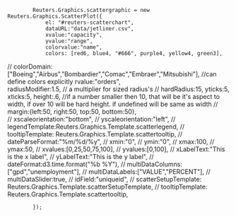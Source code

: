  			Reuters.Graphics.scattergraphic = new Reuters.Graphics.ScatterPlot({
				el: "#reuters-scatterchart",
				dataURL:"data/jetliner.csv",
				xvalue:"capacity",
				yvalue:"range",	
				colorvalue:"name",
				colors: [red6, blue4, "#666", purple4, yellow4, green3],
//				colorDomain:["Boeing","Airbus","Bombardier","Comac","Embraer","Mitsubishi"],  //can define colors explicitly
				rvalue:"orders",				
				radiusModifier:1.5, // a multiplier for sized radius's
//				hardRadius:15, 
				yticks:5,
				xticks:5,
				height:.6, //if a number smaller then 10, that will be it's aspect to width, if over 10 will be hard height.  if undefined will be same as width
//				margin:{left:50, right:50, top:50, bottom:50},			
//				xscaleorientation:"bottom",
//				yscaleorientation:"left",
//				legendTemplate:Reuters.Graphics.Template.scatterlegend,
//				tooltipTemplate: Reuters.Graphics.Template.scattertooltip,
//				dateParseFormat:"%m/%d/%y",
//				xmin:"0",
//				ymin:"0",
//				xmax:100,
//				ymax:50,
//				xvalues:[0,25,50,75,100],
//				yvalues:[0,100],
//				xLabelText:"This is the x label",
//				yLabelText:"This is the y label",
//				dateFormat:d3.time.format("%b %Y"),
//				multiDataColumns:["gpd","unemployment"],
//				multiDataLabels:["VALUE","PERCENT"],
//				multiDataSlider:true,
//				idField:"uniqueid",
//				scatterSetupTemplate: Reuters.Graphics.Template.scatterSetupTemplate,
//				tooltipTemplate: Reuters.Graphics.Template.scattertooltip,

			});  		

